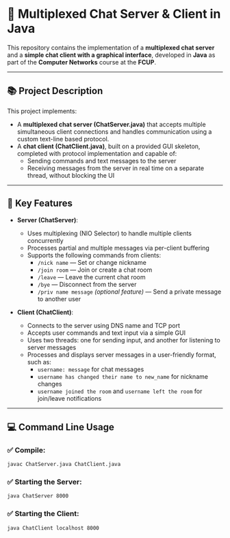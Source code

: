 # 💬 Multiplexed Chat Server & Client in Java  

This repository contains the implementation of a **multiplexed chat server** and a **simple chat client with a graphical interface**, developed in **Java** as part of the **Computer Networks** course at the **FCUP**.  

---

## 📚 Project Description  

This project implements:  
- A **multiplexed chat server (ChatServer.java)** that accepts multiple simultaneous client connections and handles communication using a custom text-line based protocol.  
- A **chat client (ChatClient.java)**, built on a provided GUI skeleton, completed with protocol implementation and capable of:  
  - Sending commands and text messages to the server  
  - Receiving messages from the server in real time on a separate thread, without blocking the UI  

---

## 🧩 Key Features  

- **Server (ChatServer)**:  
  - Uses multiplexing (NIO Selector) to handle multiple clients concurrently  
  - Processes partial and multiple messages via per-client buffering  
  - Supports the following commands from clients:  
    - `/nick name` — Set or change nickname  
    - `/join room` — Join or create a chat room  
    - `/leave` — Leave the current chat room  
    - `/bye` — Disconnect from the server  
    - `/priv name message` *(optional feature)* — Send a private message to another user  

- **Client (ChatClient)**:  
  - Connects to the server using DNS name and TCP port  
  - Accepts user commands and text input via a simple GUI  
  - Uses two threads: one for sending input, and another for listening to server messages  
  - Processes and displays server messages in a user-friendly format, such as:  
    - `username: message` for chat messages  
    - `username has changed their name to new_name` for nickname changes  
    - `username joined the room` and `username left the room` for join/leave notifications  

---

## 💻 Command Line Usage  

### ✅ Compile:  
```bash
javac ChatServer.java ChatClient.java
```
### ✅ Starting the Server:  
```bash
java ChatServer 8000
```
### ✅ Starting the Client:
```bash
java ChatClient localhost 8000
```
